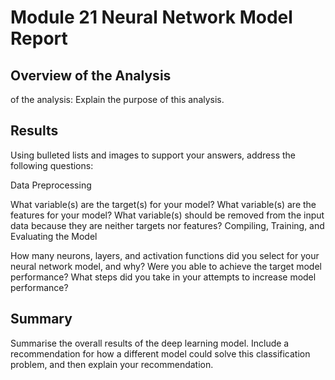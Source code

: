 # Module 21 Neural Network Model Report

## Overview of the Analysis

of the analysis: Explain the purpose of this analysis.

## Results

Using bulleted lists and images to support your answers, address the following questions:

Data Preprocessing

What variable(s) are the target(s) for your model?
What variable(s) are the features for your model?
What variable(s) should be removed from the input data because they are neither targets nor features?
Compiling, Training, and Evaluating the Model

How many neurons, layers, and activation functions did you select for your neural network model, and why?
Were you able to achieve the target model performance?
What steps did you take in your attempts to increase model performance?

## Summary

Summarise the overall results of the deep learning model. Include a recommendation for how a different model could solve this classification problem, and then explain your recommendation.
